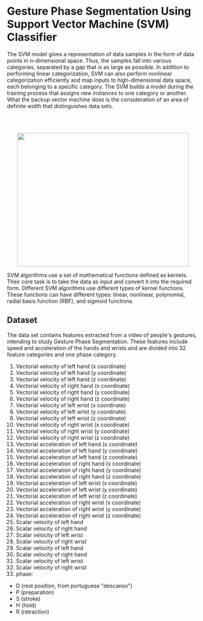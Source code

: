 # Gesture Phase Segmentation Using Support Vector Machine (SVM) Classifier
The SVM model gives a representation of data samples in the form of data points in n-dimensional space.  Thus, the samples fall into various categories, separated by a gap that is as large as possible. In addition to performing linear categorization, SVM can also perform nonlinear categorization efficiently and map inputs to high-dimensional data space, each belonging to a specific category. The SVM builds a model during the training process that assigns new instances to one category or another. What the backup vector machine does is the consideration of an area of ​​definite width that distinguishes data sets.

<br/><br/>

<p align="center">
  <img width="450" height="350" src="https://user-images.githubusercontent.com/66460485/130227389-a9f4fece-5a46-4ee8-a6a6-e76265d3a998.jpg">
</p>

SVM algorithms use a set of mathematical functions defined as kernels. Their core task is to take the data as input and convert it into the required form. Different SVM algorithms use different types of kernel functions. These functions can have different types: linear, nonlinear, polynomial, radial basis function (RBF), and sigmoid functions.


## Dataset
The data set contains features extracted from a video of people's gestures, intending to study Gesture Phase Segmentation. These features include speed and acceleration of the hands and wrists and are divided into 32 feature categories and one phase category.

   1. Vectorial velocity of left hand (x coordinate)
   2. Vectorial velocity of left hand (y coordinate)
   3. Vectorial velocity of left hand (z coordinate)
   4. Vectorial velocity of right hand (x coordinate)
   5. Vectorial velocity of right hand (y coordinate)
   6. Vectorial velocity of right hand (z coordinate)
   7. Vectorial velocity of left wrist (x coordinate)
   8. Vectorial velocity of left wrist (y coordinate)
   9. Vectorial velocity of left wrist (z coordinate)
   10. Vectorial velocity of right wrist (x coordinate)
   11. Vectorial velocity of right wrist (y coordinate)
   12. Vectorial velocity of right wrist (z coordinate)
   13. Vectorial acceleration of left hand (x coordinate)
   14. Vectorial acceleration of left hand (y coordinate)
   15. Vectorial acceleration of left hand (z coordinate)
   16. Vectorial acceleration of right hand (x coordinate)
   17. Vectorial acceleration of right hand (y coordinate)
   18. Vectorial acceleration of right hand (z coordinate)
   19. Vectorial acceleration of left wrist (x coordinate)
   20. Vectorial acceleration of left wrist (y coordinate)
   21. Vectorial acceleration of left wrist (z coordinate)
   22. Vectorial acceleration of right wrist (x coordinate)
   23. Vectorial acceleration of right wrist (y coordinate)
   24. Vectorial acceleration of right wrist (z coordinate)
   25. Scalar velocity of left hand
   26. Scalar velocity of right hand
   27. Scalar velocity of left wrist
   28. Scalar velocity of right wrist
   29. Scalar velocity of left hand
   30. Scalar velocity of right hand
   31. Scalar velocity of left wrist
   32. Scalar velocity of right wrist
   33. phase:
- D (rest position, from portuguese "descanso")
- P (preparation)
- S (stroke)
- H (hold)
- R (retraction)
